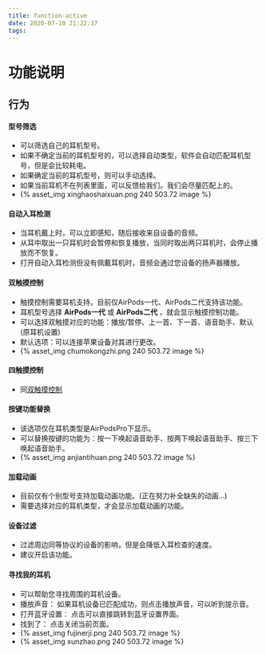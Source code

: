 ```yaml
---
title: function-active
date: 2020-07-10 21:22:37
tags:
---
```

# 功能说明

## 行为
#### 型号筛选
* 可以筛选自己的耳机型号。
* 如果不确定当前的耳机型号的，可以选择自动类型，软件会自动匹配耳机型号，但是会比较耗电。
* 如果确定当前的耳机型号，则可以手动选择。
* 如果当前耳机不在列表里面，可以反馈给我们。我们会尽量匹配上的。
* {% asset_img xinghaoshaixuan.png 240 503.72 image %}

#### 自动入耳检测
* 当耳机戴上时，可以立即感知，随后接收来自设备的音频。
* 从耳中取出一只耳机时会暂停和恢复播放，当同时取出两只耳机时，会停止播放而不恢复。
* 打开自动入耳检测但没有佩戴耳机时，音频会通过您设备的扬声器播放。

#### 双触摸控制
* 触摸控制需要耳机支持，目前仅AirPods一代、AirPods二代支持该功能。
* 耳机型号选择 **AirPods一代** 或 **AirPods二代** ，就会显示触摸控制功能。
* 可以选择双触摸对应的功能：播放/暂停、上一首、下一首、语音助手、默认(原耳机设置)
* 默认选项：可以连接苹果设备对其进行更改。
* {% asset_img chumokongzhi.png 240 503.72 image %}

#### 四触摸控制
* 同[双触摸控制](#双触摸控制)

#### 按键功能替换 
* 该选项仅在耳机类型是AirPodsPro下显示。
* 可以替换按键的功能为：按一下唤起语音助手、按两下唤起语音助手、按三下唤起语音助手。
* {% asset_img anjiantihuan.png 240 503.72 image %}

#### 加载动画
* 目前仅有个别型号支持加载动画功能。(正在努力补全缺失的动画...)
* 需要选择对应的耳机类型，才会显示加载动画的功能。

#### 设备过滤
* 过滤周边同等协议的设备的影响，但是会降低入耳检查的速度。
* 建议开启该功能。

#### 寻找我的耳机
* 可以帮助您寻找周围的耳机设备。
* 播放声音： 如果耳机设备已匹配成功，则点击播放声音，可以听到提示音。
* 打开蓝牙设置： 点击可以直接跳转到蓝牙设置界面。
* 找到了： 点击关闭当前页面。
* {% asset_img fujinerji.png 240 503.72 image %}
* {% asset_img xunzhao.png 240 503.72 image %}
